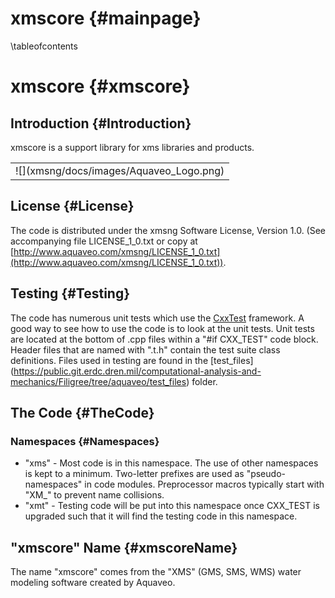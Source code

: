xmscore {#mainpage}
============
\tableofcontents

xmscore {#xmscore}
============

Introduction {#Introduction}
------------

xmscore is a support library for xms libraries and products.

<table align="center" border="0">
  <tr>
    <td>![](xmsng/docs/images/Aquaveo_Logo.png)</td>
  </tr>
</table>

License {#License}
-------

The code is distributed under the xmsng Software License, Version 1.0. (See accompanying file LICENSE_1_0.txt or copy at [http://www.aquaveo.com/xmsng/LICENSE_1_0.txt](http://www.aquaveo.com/xmsng/LICENSE_1_0.txt)).

Testing {#Testing}
-------

The code has numerous unit tests which use the [CxxTest](http://cxxtest.com/) framework. A good way to see how to use the code is to look at the unit tests. Unit tests are located at the bottom of .cpp files within a "#if CXX_TEST" code block. Header files that are named with ".t.h" contain the test suite class definitions. Files used in testing are found in the [test_files] (https://public.git.erdc.dren.mil/computational-analysis-and-mechanics/Filigree/tree/aquaveo/test_files) folder.

The Code {#TheCode}
--------
### Namespaces {#Namespaces}
* "xms" - Most code is in this namespace. The use of other namespaces is kept to a minimum. Two-letter prefixes are used as "pseudo-namespaces" in code modules. Preprocessor macros typically start with "XM_" to prevent name collisions.
* "xmt" - Testing code will be put into this namespace once CXX_TEST is upgraded such that it will find the testing code in this namespace.

"xmscore" Name {#xmscoreName}
------------
The name "xmscore" comes from the "XMS" (GMS, SMS, WMS) water modeling software created by Aquaveo.
